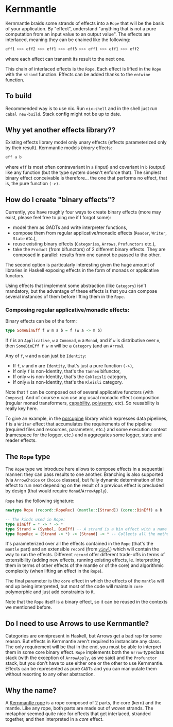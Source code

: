 # Kernmantle

Kernmantle braids some strands of effects into a `Rope` that will be the basis
of your application. By "effect", understand "anything that is not a pure computation
from an input value to an output value". The effects are interlaced, meaning they can be chained
like the following:

```haskell
eff1 >>> eff2 >>> eff1 >>> eff3 >>> eff1 >>> eff1 >>> eff2
```

where each effect can transmit its result to the next one.

This chain of interlaced effects is the `Rope`. Each effect is lifted in the
`Rope` with the `strand` function. Effects can be added thanks to the `entwine`
function.

## To build

Recommended way is to use nix. Run `nix-shell` and in the shell just run `cabal
new-build`. Stack config might not be up to date.


## Why yet another effects library??

Existing effects library model only unary effects (effects parameterized only
by their result). Kernmantle models _binary_ effects:

```haskell
eff a b
```

where `eff` is most often contravariant in `a` (input) and covariant in `b`
(output) like any function (but the type system doesn't enforce that). The
simplest binary effect conceivable is therefore... the one that performs no
effect, that is, the pure function `(->)`.

## How do I create "binary effects"?

Currently, you have roughly four ways to create binary effects (more may exist,
please feel free to ping me if I forgot some):

- model them as GADTs and write interpreter functions,
- compose them from regular applicative/monadic effects (`Reader`, `Writer`,
  `State` etc.),
- reuse existing binary effects (`Categories`, `Arrows`, `Profunctors` etc.),
- take the `Product` (from bifunctors) of 2 different binary effects. They are
  composed in parallel: results from one cannot be passed to the other.

The second option is particularly interesting given the huge amount of libraries
in Haskell exposing effects in the form of monads or applicative functors.

Using effects that implement some abstraction (like `Category`) isn't mandatory,
but the advantage of these effects is that you can compose several instances of
them before lifting them in the `Rope`.

### Composing regular applicative/monadic effects:

Binary effects can be of the form:

```haskell
type SomeBinEff f w m a b = f (w a -> m b)
```

If `f` is an `Applicative`, `w` a `Comonad`, `m` a `Monad`, and if `w` is
distributive over `m`, then `SomeBinEff f w m` will be a `Category` (and an
`Arrow`).

Any of `f`, `w` and `m` can just be `Identity`:

- If `f`, `w` and `m` are `Identity`, that's just a pure function `(->)`,
- If only `f` is non-Identity, that's the `Tannen` bifunctor,
- If only `w` is non-Identity, that's the `Cokleisli` category,
- If only `m` is non-Identity, that's the `Kleisli` category.

Note that `f` can be composed out of several applicative functors (with
`Compose`). And of course `m` can use any usual monadic effect composition
(regular monad transformers, [capability](https://github.com/tweag/capability),
[polysemy](http://hackage.haskell.org/package/polysemy), etc). So reusability is
really key here.

To give an example, in the [porcupine](https://github.com/tweag/porcupine)
library which expresses data pipelines, `f` is a `Writer` effect that
accumulates the requirements of the pipeline (required files and resources,
parameters, etc.) and some execution context (namespace for the logger, etc.)
and `m` aggregates some logger, state and reader effects.

## The `Rope` type

The `Rope` type we introduce here allows to compose effects in a sequential
manner: they can pass results to one another. Branching is also supported (via
`ArrowChoice` or `Choice` classes), but fully dynamic determination of the
effect to run next depending on the result of a previous effect is precluded by
design (that would require `Monad`/`ArrowApply`).

`Rope` has the following signature:

```haskell
newtype Rope (record::RopeRec) (mantle::[Strand]) (core::BinEff) a b

-- The kinds used in Rope:
type BinEff = * -> * -> *
type Strand = (Symbol, BinEff) -- A strand is a bin effect with a name
type RopeRec = (Strand -> *) -> [Strand] -> * -- Collects all the methods to run each strand
```

It's parameterized over all the effects contained in the `Rope` (that's the
`mantle` part) and an extensible `record` (from
[`vinyl`](http://hackage.haskell.org/package/vinyl)) which will contain the way
to run the effects. Different `record` offer different trade-offs in terms of
extensibility (adding new effects, running existing effects, ie. interpreting
them in terms of other effects of the mantle or of the core) and algorithmic
complexity (when lifting an effect in the `Rope`).

The final parameter is the `core` effect in which the effects of the `mantle`
will end up being interpreted, but most of the code will maintain `core`
polymorphic and just add constraints to it.

Note that the `Rope` itself is a binary effect, so it can be reused in the
contexts we mentioned before.

## Do I need to use Arrows to use Kernmantle?

Categories are omnipresent in Haskell, but Arrows get a bad rap for some
reason. But effects in Kernmantle aren't required to instanciate any class. The
only requirement will be that in the end, you must be able to interpret them in
some core binary effect. `Rope` implements both the `Arrow` typeclass stack
(with the exception of `ArrowApply`, as we said) and the `Profunctor` stack, but
you don't have to use either one or the other to use Kernmantle. Effects can be
represented as pure `GADTs` and you can manipulate them without resorting to any
other abstraction.


## Why the name?

A [Kernmantle rope](https://en.wikipedia.org/wiki/Kernmantle_rope) is a rope
composed of 2 parts, the core (kern) and the mantle. Like any rope, both parts
are made out of woven strands. The metaphor seemed quite nice for effects that
get interlaced, stranded together, and then interpreted in a _core_ effect.
